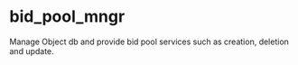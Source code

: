 bid_pool_mngr
=============

Manage Object db and provide bid pool services such as creation, deletion and update. 

